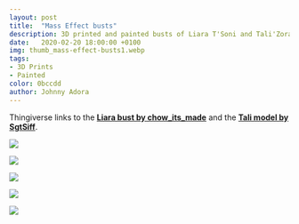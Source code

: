 ```yaml
---
layout: post
title:  "Mass Effect busts"
description: 3D printed and painted busts of Liara T'Soni and Tali'Zorah 
date:   2020-02-20 18:00:00 +0100
img: thumb_mass-effect-busts1.webp
tags: 
- 3D Prints
- Painted
color: 0bccdd
author: Johnny Adora
---
```



Thingiverse links to the [**Liara bust by chow_its_made**](https://www.thingiverse.com/thing:3102791) and the [**Tali model by SgtSiff**](https://www.thingiverse.com/thing:2037364).

![]({{site.baseurl}}/images/mass-effect-busts1.JPG)

![]({{site.baseurl}}/images/mass-effect-busts2.JPG)

![]({{site.baseurl}}/images/mass-effect-busts3.JPG)

![]({{site.baseurl}}/images/mass-effect-busts4.JPG)

![]({{site.baseurl}}/images/mass-effect-busts5.JPG)
